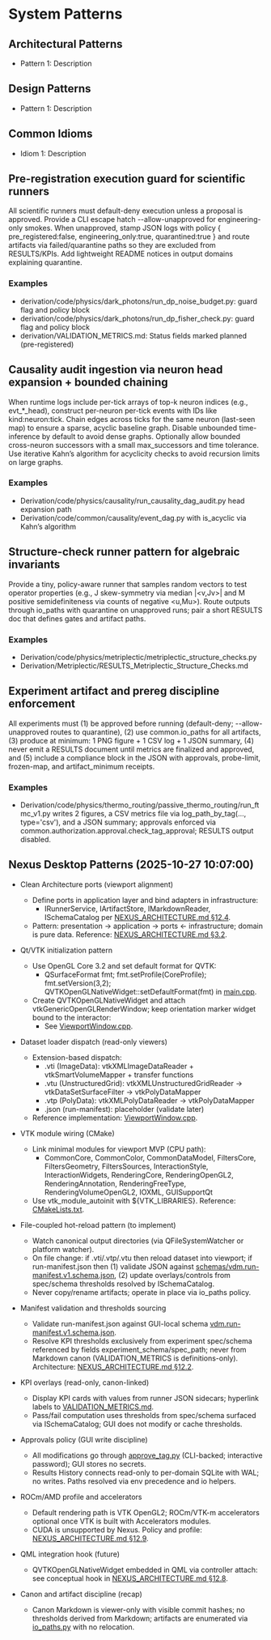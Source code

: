 # System Patterns

## Architectural Patterns

- Pattern 1: Description

## Design Patterns

- Pattern 1: Description

## Common Idioms

- Idiom 1: Description

## Pre-registration execution guard for scientific runners

All scientific runners must default-deny execution unless a proposal is approved. Provide a CLI escape hatch --allow-unapproved for engineering-only smokes. When unapproved, stamp JSON logs with policy { pre_registered:false, engineering_only:true, quarantined:true } and route artifacts via failed/quarantine paths so they are excluded from RESULTS/KPIs. Add lightweight README notices in output domains explaining quarantine.

### Examples

- derivation/code/physics/dark_photons/run_dp_noise_budget.py: guard flag and policy block
- derivation/code/physics/dark_photons/run_dp_fisher_check.py: guard flag and policy block
- derivation/VALIDATION_METRICS.md: Status fields marked planned (pre-registered)


## Causality audit ingestion via neuron head expansion + bounded chaining

When runtime logs include per-tick arrays of top-k neuron indices (e.g., evt_*_head), construct per-neuron per-tick events with IDs like kind:neuron:tick. Chain edges across ticks for the same neuron (last-seen map) to ensure a sparse, acyclic baseline graph. Disable unbounded time-inference by default to avoid dense graphs. Optionally allow bounded cross-neuron successors with a small max_successors and time tolerance. Use iterative Kahn’s algorithm for acyclicity checks to avoid recursion limits on large graphs.

### Examples

- Derivation/code/physics/causality/run_causality_dag_audit.py head expansion path
- Derivation/code/common/causality/event_dag.py with is_acyclic via Kahn’s algorithm


## Structure-check runner pattern for algebraic invariants

Provide a tiny, policy-aware runner that samples random vectors to test operator properties (e.g., J skew-symmetry via median |<v,Jv>| and M positive semidefiniteness via counts of negative <u,Mu>). Route outputs through io_paths with quarantine on unapproved runs; pair a short RESULTS doc that defines gates and artifact paths.

### Examples

- Derivation/code/physics/metriplectic/metriplectic_structure_checks.py
- Derivation/Metriplectic/RESULTS_Metriplectic_Structure_Checks.md


## Experiment artifact and prereg discipline enforcement

All experiments must (1) be approved before running (default-deny; --allow-unapproved routes to quarantine), (2) use common.io_paths for all artifacts, (3) produce at minimum: 1 PNG figure + 1 CSV log + 1 JSON summary, (4) never emit a RESULTS document until metrics are finalized and approved, and (5) include a compliance block in the JSON with approvals, probe-limit, frozen-map, and artifact_minimum receipts.

### Examples

- Derivation/code/physics/thermo_routing/passive_thermo_routing/run_ftmc_v1.py writes 2 figures, a CSV metrics file via log_path_by_tag(..., type='csv'), and a JSON summary; approvals enforced via common.authorization.approval.check_tag_approval; RESULTS output disabled.

## Nexus Desktop Patterns (2025-10-27 10:07:00)

- Clean Architecture ports (viewport alignment)
  - Define ports in application layer and bind adapters in infrastructure:
    - IRunnerService, IArtifactStore, IMarkdownReader, ISchemaCatalog per [NEXUS_ARCHITECTURE.md §12.4](VDM_Nexus/NEXUS_ARCHITECTURE.md:179).
  - Pattern: presentation → application → ports ← infrastructure; domain is pure data. Reference: [NEXUS_ARCHITECTURE.md §3.2](VDM_Nexus/NEXUS_ARCHITECTURE.md:36).

- Qt/VTK initialization pattern
  - Use OpenGL Core 3.2 and set default format for QVTK:
    - QSurfaceFormat fmt; fmt.setProfile(CoreProfile); fmt.setVersion(3,2); QVTKOpenGLNativeWidget::setDefaultFormat(fmt) in [main.cpp](VDM_Nexus/vdm_nexus/src/main.cpp:1).
  - Create QVTKOpenGLNativeWidget and attach vtkGenericOpenGLRenderWindow; keep orientation marker widget bound to the interactor:
    - See [ViewportWindow.cpp](VDM_Nexus/vdm_nexus/src/ViewportWindow.cpp:37).

- Dataset loader dispatch (read-only viewers)
  - Extension-based dispatch:
    - .vti (ImageData): vtkXMLImageDataReader + vtkSmartVolumeMapper + transfer functions
    - .vtu (UnstructuredGrid): vtkXMLUnstructuredGridReader → vtkDataSetSurfaceFilter → vtkPolyDataMapper
    - .vtp (PolyData): vtkXMLPolyDataReader → vtkPolyDataMapper
    - .json (run-manifest): placeholder (validate later)
  - Reference implementation: [ViewportWindow.cpp](VDM_Nexus/vdm_nexus/src/ViewportWindow.cpp:100).

- VTK module wiring (CMake)
  - Link minimal modules for viewport MVP (CPU path):
    - CommonCore, CommonColor, CommonDataModel, FiltersCore, FiltersGeometry, FiltersSources, InteractionStyle, InteractionWidgets, RenderingCore, RenderingOpenGL2, RenderingAnnotation, RenderingFreeType, RenderingVolumeOpenGL2, IOXML, GUISupportQt
  - Use vtk_module_autoinit with ${VTK_LIBRARIES}. Reference: [CMakeLists.txt](VDM_Nexus/vdm_nexus/CMakeLists.txt:19).

- File-coupled hot-reload pattern (to implement)
  - Watch canonical output directories (via QFileSystemWatcher or platform watcher).
  - On file change: if .vti/.vtp/.vtu then reload dataset into viewport; if run-manifest.json then (1) validate JSON against [schemas/vdm.run-manifest.v1.schema.json](VDM_Nexus/schemas/vdm.run-manifest.v1.schema.json:1), (2) update overlays/controls from spec/schema thresholds resolved by ISchemaCatalog.
  - Never copy/rename artifacts; operate in place via io_paths policy.

- Manifest validation and thresholds sourcing
  - Validate run-manifest.json against GUI-local schema [vdm.run-manifest.v1.schema.json](VDM_Nexus/schemas/vdm.run-manifest.v1.schema.json:1).
  - Resolve KPI thresholds exclusively from experiment spec/schema referenced by fields experiment_schema/spec_path; never from Markdown canon (VALIDATION_METRICS is definitions-only). Architecture: [NEXUS_ARCHITECTURE.md §12.2](VDM_Nexus/NEXUS_ARCHITECTURE.md:144).

- KPI overlays (read-only, canon-linked)
  - Display KPI cards with values from runner JSON sidecars; hyperlink labels to [VALIDATION_METRICS.md](derivation/VALIDATION_METRICS.md:1).
  - Pass/fail computation uses thresholds from spec/schema surfaced via ISchemaCatalog; GUI does not modify or cache thresholds.

- Approvals policy (GUI write discipline)
  - All modifications go through [approve_tag.py](derivation/code/common/authorization/approve_tag.py:1) (CLI-backed; interactive password); GUI stores no secrets.
  - Results History connects read-only to per-domain SQLite with WAL; no writes. Paths resolved via env precedence and io helpers.

- ROCm/AMD profile and accelerators
  - Default rendering path is VTK OpenGL2; ROCm/VTK-m accelerators optional once VTK is built with Accelerators modules.
  - CUDA is unsupported by Nexus. Policy and profile: [NEXUS_ARCHITECTURE.md §12.9](VDM_Nexus/NEXUS_ARCHITECTURE.md:231).

- QML integration hook (future)
  - QVTKOpenGLNativeWidget embedded in QML via controller attach: see conceptual hook in [NEXUS_ARCHITECTURE.md §12.8](VDM_Nexus/NEXUS_ARCHITECTURE.md:221).

- Canon and artifact discipline (recap)
  - Canon Markdown is viewer-only with visible commit hashes; no thresholds derived from Markdown; artifacts are enumerated via [io_paths.py](derivation/code/common/io_paths.py:1) with no relocation.
